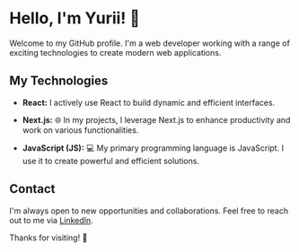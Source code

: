 # Hello, I'm Yurii! 👋

Welcome to my GitHub profile. I'm a web developer working with a range of exciting technologies to create modern web applications.

## My Technologies

- **React:** <i class="fab fa-react"></i> I actively use React to build dynamic and efficient interfaces.

- **Next.js:** 🌐 In my projects, I leverage Next.js to enhance productivity and work on various functionalities.

- **JavaScript (JS):** 💻 My primary programming language is JavaScript. I use it to create powerful and efficient solutions.

## Contact

I'm always open to new opportunities and collaborations. Feel free to reach out to me via [LinkedIn](https://www.linkedin.com/in/yurii-vasiuk).

Thanks for visiting! 🚀

